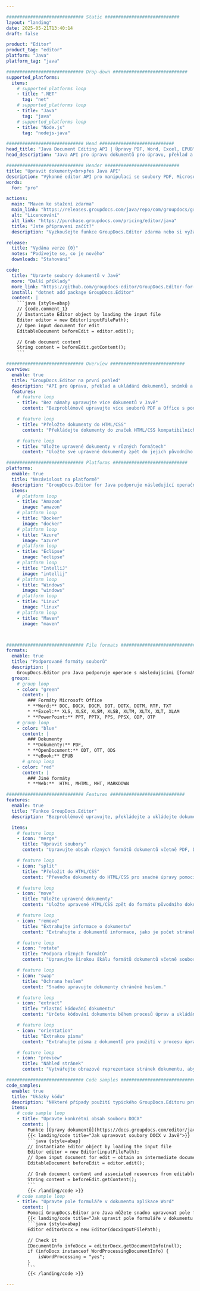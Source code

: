 ```yaml
---

############################# Static ############################
layout: "landing"
date: 2025-05-21T13:40:14
draft: false

product: "Editor"
product_tag: "editor"
platform: "Java"
platform_tag: "java"

############################# Drop-down ############################
supported_platforms:
  items:
    # supported_platforms loop
    - title: ".NET"
      tag: "net"
    # supported_platforms loop
    - title: "Java"
      tag: "java"
    # supported_platforms loop
    - title: "Node.js"
      tag: "nodejs-java"

############################# Head ############################
head_title: "Java Document Editing API | Úpravy PDF, Word, Excel, EPUB"
head_description: "Java API pro úpravu dokumentů pro úpravu, překlad a ukládání stránek dokumentů z PDF, Microsoft Word, Excel, prezentací, Visio a obrazových formátů."

############################# Header ############################
title: "Upravit dokumenty<br>přes Java API"
description: "Výkonné editor API pro manipulaci se soubory PDF, Microsoft Office, HTML a obrazovými soubory."
words:
  for: "pro"

actions:
  main: "Maven ke stažení zdarma"
  main_link: "https://releases.groupdocs.com/java/repo/com/groupdocs/groupdocs-editor/"
  alt: "Licencování"
  alt_link: "https://purchase.groupdocs.com/pricing/editor/java"
  title: "Jste připraveni začít?"
  description: "Vyzkoušejte funkce GroupDocs.Editor zdarma nebo si vyžádejte licenci."

release:
  title: "Vydána verze {0}"
  notes: "Podívejte se, co je nového"
  downloads: "Stahování"

code:
  title: "Upravte soubory dokumentů v Javě"
  more: "Další příklady"
  more_link: "https://github.com/groupdocs-editor/GroupDocs.Editor-for-Java"
  install: "dotnet add package GroupDocs.Editor"
  content: |
    ```java {style=abap}   
    // {code.comment_1}
    // Instantiate Editor object by loading the input file
    Editor editor = new Editor(inputFilePath);
    // Open input document for edit
    EditableDocument beforeEdit = editor.edit();

    // Grab document content
    String content = beforeEdit.getContent();
    ```

############################# Overview ############################
overview:
  enable: true
  title: "GroupDocs.Editor na první pohled"
  description: "API pro úpravu, překlad a ukládání dokumentů, snímků a diagramů v aplikacích Java."
  features:
    # feature loop
    - title: "Bez námahy upravujte více dokumentů v Javě"
      content: "Bezproblémově upravujte více souborů PDF a Office s podporou široké škály formátů. GroupDocs.Editor pro Java umožňuje rychlou a bezproblémovou úpravu dokumentů."

    # feature loop
    - title: "Přeložte dokumenty do HTML/CSS"
      content: "Překládejte dokumenty do značek HTML/CSS kompatibilních s editory WYSIWYG, což umožňuje snadnou a efektivní úpravu dokumentů ve webovém prostředí."

    # feature loop
    - title: "Uložte upravené dokumenty v různých formátech"
      content: "Uložte své upravené dokumenty zpět do jejich původního formátu nebo je exportujte do jiných formátů, jako je PDF, čímž je zajištěna flexibilita a kompatibilita."

############################# Platforms ############################
platforms:
  enable: true
  title: "Nezávislost na platformě"
  description: "GroupDocs.Editor for Java podporuje následující operační systémy, rámce a správce balíčků."
  items:
    # platform loop
    - title: "Amazon"
      image: "amazon"
    # platform loop
    - title: "Docker"
      image: "docker"
    # platform loop
    - title: "Azure"
      image: "azure"
    # platform loop
    - title: "Eclipse"
      image: "eclipse"
    # platform loop
    - title: "IntelliJ"
      image: "intellij"
    # platform loop
    - title: "Windows"
      image: "windows"
    # platform loop
    - title: "Linux"
      image: "linux"
    # platform loop
    - title: "Maven"
      image: "maven"



############################# File formats ############################
formats:
  enable: true
  title: "Podporované formáty souborů"
  description: |
    GroupDocs.Editor pro Java podporuje operace s následujícími [formáty souborů](https://docs.groupdocs.com/editor/java/supported-document-formats/).
  groups:
    # group loop
    - color: "green"
      content: |
        ### Formáty Microsoft Office
        * **Word:** DOC, DOCX, DOCM, DOT, DOTX, DOTM, RTF, TXT
        * **Excel:** XLS, XLSX, XLSM, XLSB, XLTM, XLTX, XLT, XLAM
        * **PowerPoint:** PPT, PPTX, PPS, PPSX, ODP, OTP
    # group loop
    - color: "blue"
      content: |
        ### Dokumenty
        * **Dokumenty:** PDF, 
        * **OpenDocument:** ODT, OTT, ODS
        * **eBook:** EPUB
      # group loop
    - color: "red"
      content: |
        ### Jiné formáty
        * **Web:**  HTML, MHTML, MHT, MARKDOWN

############################# Features ############################
features:
  enable: true
  title: "Funkce GroupDocs.Editor"
  description: "Bezproblémově upravujte, překládejte a ukládejte dokumenty PDF a Office."

  items:
    # feature loop
    - icon: "merge"
      title: "Upravit soubory"
      content: "Upravujte obsah různých formátů dokumentů včetně PDF, DOCX, XLSX, PPTX a dalších."

    # feature loop
    - icon: "split"
      title: "Přeložit do HTML/CSS"
      content: "Převeďte dokumenty do HTML/CSS pro snadné úpravy pomocí WYSIWYG editorů, jako je CKEditor nebo TinyMCE."

    # feature loop
    - icon: "move"
      title: "Uložte upravené dokumenty"
      content: "Uložte upravené HTML/CSS zpět do formátu původního dokumentu nebo exportujte do PDF."

    # feature loop
    - icon: "remove"
      title: "Extrahujte informace o dokumentu"
      content: "Extrahujte z dokumentů informace, jako je počet stránek, velikost a stav šifrování."

    # feature loop
    - icon: "rotate"
      title: "Podpora různých formátů"
      content: "Upravujte širokou škálu formátů dokumentů včetně souborů Microsoft Office, PDF a dalších."

    # feature loop
    - icon: "swap"
      title: "Ochrana heslem"
      content: "Snadno upravujte dokumenty chráněné heslem."

    # feature loop
    - icon: "extract"
      title: "Vlastní kódování dokumentu"
      content: "Určete kódování dokumentu během procesů úprav a ukládání."

    # feature loop
    - icon: "orientation"
      title: "Extrakce písma"
      content: "Extrahujte písma z dokumentů pro použití v procesu úprav."

    # feature loop
    - icon: "preview"
      title: "Náhled stránek"
      content: "Vytvářejte obrazové reprezentace stránek dokumentu, abyste lépe porozuměli obsahu a struktuře."

############################# Code samples ############################
code_samples:
  enable: true
  title: "Ukázky kódu"
  description: "Některé případy použití typického GroupDocs.Editoru pro operace Java."
  items:
    # code sample loop
    - title: "Upravte konkrétní obsah souboru DOCX"
      content: |
        Funkce [Úpravy dokumentů](https://docs.groupdocs.com/editor/java/edit-document/) umožňuje načítat, upravovat a ukládat soubory DOCX. Zde je příklad, jak dosáhnout úpravy dokumentů pomocí Java:
        {{< landing/code title="Jak upravovat soubory DOCX v Javě">}}
        ```java {style=abap}   
        // Instantiate Editor object by loading the input file
        Editor editor = new Editor(inputFilePath);
        // Open input document for edit — obtain an intermediate document, that can be edited
        EditableDocument beforeEdit = editor.edit();

        // Grab document content and associated resources from editable document
        String content = beforeEdit.getContent();
        ```
        {{< /landing/code >}}
    # code sample loop
    - title: "Upravte pole formuláře v dokumentu aplikace Word"
      content: |
        Pomocí GroupDocs.Editor pro Java můžete snadno upravovat pole formuláře v dokumentu aplikace Word. Zde je návod, jak upravit pole formuláře v dokumentu aplikace Word pomocí Java:
        {{< landing/code title="Jak upravit pole formuláře v dokumentu aplikace Word pomocí GroupDocs.Editor pro Java">}}
        ```java {style=abap}   
        Editor editorDocx = new Editor(docxInputFilePath);

        // Check it
        IDocumentInfo infoDocx = editorDocx.getDocumentInfo(null);
        if (infoDocx instanceof WordProcessingDocumentInfo) {
            isWordProcessing = "yes";
        }
        ```
        {{< /landing/code >}}

---
```

